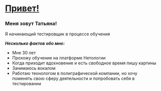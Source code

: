 # <u> Привет!</u>
### Меня зовут Татьяна! 

Я начинающий тестировщик в процессе обучения


***Несколько фактов обо мне:***

* Мне 30 лет
* Прохожу обучение на платформе Нетологии
* Когда приходит вдохновение и есть свободное время пишу картины
* Занимаюсь вокалом
* Работаю технологом в полиграфической компании, но хочу поменять свою сферу деятельности и попробовать себя в тестировании